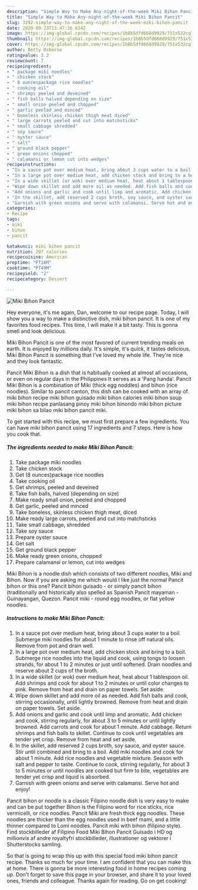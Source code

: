 ```yaml
---
description: "Simple Way to Make Any-night-of-the-week Miki Bihon Pancit"
title: "Simple Way to Make Any-night-of-the-week Miki Bihon Pancit"
slug: 3292-simple-way-to-make-any-night-of-the-week-miki-bihon-pancit
date: 2020-09-23T13:47:16.614Z
image: https://img-global.cpcdn.com/recipes/1b8b5dfd668d9929/751x532cq70/miki-bihon-pancit-recipe-main-photo.jpg
thumbnail: https://img-global.cpcdn.com/recipes/1b8b5dfd668d9929/751x532cq70/miki-bihon-pancit-recipe-main-photo.jpg
cover: https://img-global.cpcdn.com/recipes/1b8b5dfd668d9929/751x532cq70/miki-bihon-pancit-recipe-main-photo.jpg
author: Betty Osborne
ratingvalue: 3.2
reviewcount: 7
recipeingredient:
- " package miki noodles"
- " chicken stock"
- " 8 ouncespackage rice noodles"
- " cooking oil"
- " shrimps peeled and deveined"
- " fish balls halved depending on size"
- " small onion peeled and chopped"
- " garlic peeled and minced"
- " boneless skinless chicken thigh meat diced"
- " large carrots peeled and cut into matchsticks"
- " small cabbage shredded"
- " soy sauce"
- " oyster sauce"
- " salt"
- " ground black pepper"
- " green onions chopped"
- " calamansi or lemon cut into wedges"
recipeinstructions:
- "In a sauce pot over medium heat, bring about 3 cups water to a boil. Submerge miki noodles for about 1 minute to rinse off natural oils. Remove from pot and drain well."
- "In a large pot over medium heat, add chicken stock and bring to a boil. Submerge rice noodles into the liquid and cook, using tongs to loosen strands, for about 1 to 2 minutes or just until softened. Drain noodles and reserve about 2 cups of the broth."
- "In a wide skillet (or wok) over medium heat, heat about 1 tablespoon oil. Add shrimps and cook for about 1 to 2 minutes or until color changes to pink. Remove from heat and drain on paper towels. Set aside."
- "Wipe down skillet and add more oil as needed. Add fish balls and cook, stirring occasionally, until lightly browned. Remove from heat and drain on paper towels. Set aside."
- "Add onions and garlic and cook until limp and aromatic. Add chicken and cook, stirring regularly, for about 3 to 5 minutes or until lightly browned. Add carrots and cook for about 1 minute. Add cabbage. Return shrimps and fish balls to skillet. Continue to cook until vegetables are tender yet crisp. Remove from heat and set aside."
- "In the skillet, add reserved 2 cups broth, soy sauce, and oyster sauce. Stir until combined and bring to a boil. Add miki noodles and cook for about 1 minute. Add rice noodles and vegetable mixture. Season with salt and pepper to taste. Continue to cook, stirring regularly, for about 3 to 5 minutes or until noodles are cooked but firm to bite, vegetables are tender yet crisp and liquid is absorbed."
- "Garnish with green onions and serve with calamansi. Serve hot and enjoy!"
categories:
- Recipe
tags:
- miki
- bihon
- pancit

katakunci: miki bihon pancit 
nutrition: 207 calories
recipecuisine: American
preptime: "PT16M"
cooktime: "PT49M"
recipeyield: "2"
recipecategory: Dessert

---
```



![Miki Bihon Pancit](https://img-global.cpcdn.com/recipes/1b8b5dfd668d9929/751x532cq70/miki-bihon-pancit-recipe-main-photo.jpg)

Hey everyone, it's me again, Dan, welcome to our recipe page. Today, I will show you a way to make a distinctive dish, miki bihon pancit. It is one of my favorites food recipes. This time, I will make it a bit tasty. This is gonna smell and look delicious.

Miki Bihon Pancit is one of the most favored of current trending meals on earth. It is enjoyed by millions daily. It's simple, it's quick, it tastes delicious. Miki Bihon Pancit is something that I've loved my whole life. They're nice and they look fantastic.

Pancit Miki Bihon is a dish that is habitually cooked at almost all occasions, or even on regular days in the Philippines It serves as a &#39;Pang handa&#39;. Pancit Miki Bihon is a combination of Miki (thick egg noddles) and bihon (rice noodles). Similar to pancit canton, this dish can be cooked with an array of. miki bihon recipe miki bihon guisado miki bihon calories miki bihon soup miki bihon recipe panlasang pinoy miki bihon binondo miki bihon picture miki bihon sa bilao miki bihon pancit miki.


To get started with this recipe, we must first prepare a few ingredients. You can have miki bihon pancit using 17 ingredients and 7 steps. Here is how you cook that.

<!--inarticleads1-->

##### The ingredients needed to make Miki Bihon Pancit:

1. Take  package miki noodles
1. Take  chicken stock
1. Get  (8 ounces)package rice noodles
1. Take  cooking oil
1. Get  shrimps, peeled and deveined
1. Take  fish balls, halved (depending on size)
1. Make ready  small onion, peeled and chopped
1. Get  garlic, peeled and minced
1. Take  boneless, skinless chicken thigh meat, diced
1. Make ready  large carrots, peeled and cut into matchsticks
1. Take  small cabbage, shredded
1. Take  soy sauce
1. Prepare  oyster sauce
1. Get  salt
1. Get  ground black pepper
1. Make ready  green onions, chopped
1. Prepare  calamansi or lemon, cut into wedges


Miki Bihon is a noodle dish which consists of two different noodles, Miki and Bihon. Now if you are asking me which would I like just the normal Pancit bihon or this one? Pancit bihon guisado - or simply pancit bihon (traditionally and historically also spelled as Spanish Pancit mayaman - Guinayangan, Quezon. Pancit miki - round egg noodles, or flat yellow noodles. 

<!--inarticleads2-->

##### Instructions to make Miki Bihon Pancit:

1. In a sauce pot over medium heat, bring about 3 cups water to a boil. Submerge miki noodles for about 1 minute to rinse off natural oils. Remove from pot and drain well.
1. In a large pot over medium heat, add chicken stock and bring to a boil. Submerge rice noodles into the liquid and cook, using tongs to loosen strands, for about 1 to 2 minutes or just until softened. Drain noodles and reserve about 2 cups of the broth.
1. In a wide skillet (or wok) over medium heat, heat about 1 tablespoon oil. Add shrimps and cook for about 1 to 2 minutes or until color changes to pink. Remove from heat and drain on paper towels. Set aside.
1. Wipe down skillet and add more oil as needed. Add fish balls and cook, stirring occasionally, until lightly browned. Remove from heat and drain on paper towels. Set aside.
1. Add onions and garlic and cook until limp and aromatic. Add chicken and cook, stirring regularly, for about 3 to 5 minutes or until lightly browned. Add carrots and cook for about 1 minute. Add cabbage. Return shrimps and fish balls to skillet. Continue to cook until vegetables are tender yet crisp. Remove from heat and set aside.
1. In the skillet, add reserved 2 cups broth, soy sauce, and oyster sauce. Stir until combined and bring to a boil. Add miki noodles and cook for about 1 minute. Add rice noodles and vegetable mixture. Season with salt and pepper to taste. Continue to cook, stirring regularly, for about 3 to 5 minutes or until noodles are cooked but firm to bite, vegetables are tender yet crisp and liquid is absorbed.
1. Garnish with green onions and serve with calamansi. Serve hot and enjoy!


Pancit bihon or noodle is a classic Filipino noodle dish is very easy to make and can be put together Bihon is the Filipino word for rice sticks, rice vermicelli, or rice noodles. Pancit Miki are fresh thick egg noodles. These noodles are thicker than the egg noodles used in beef mami, and a little thinner compared to Lomi noodles. Pancit miki with bihon (filipino style). Find stockbilleder af Filipino Food Miki Bihon Pancit Guisado i HD og millionvis af andre royaltyfri stockbilleder, illustrationer og vektorer i Shutterstocks samling. 

So that is going to wrap this up with this special food miki bihon pancit recipe. Thanks so much for your time. I am confident that you can make this at home. There is gonna be more interesting food in home recipes coming up. Don't forget to save this page in your browser, and share it to your loved ones, friends and colleague. Thanks again for reading. Go on get cooking!
